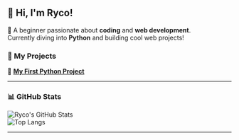 ## 👋 Hi, I'm **Ryco**!  

🚀 A beginner passionate about **coding** and **web development**.  
Currently diving into **Python** and building cool web projects!  

### 🌟 My Projects  
🔗 [**My First Python Project**](https://github.com/rycoxdesu/rycoxdesu)  

---

### 📊 GitHub Stats  
![Ryco's GitHub Stats](https://github-readme-stats.vercel.app/api?username=rycoxdesu&show_icons=true&theme=tokyonight)  
![Top Langs](https://github-readme-stats.vercel.app/api/top-langs/?username=rycoxdesu&layout=compact&theme=tokyonight)  

---
